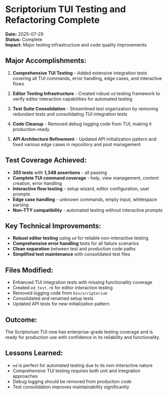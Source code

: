 # Scriptorium TUI Testing and Refactoring Complete

**Date:** 2025-07-29  
**Status:** Complete  
**Impact:** Major testing infrastructure and code quality improvements

## **Major Accomplishments:**

1. **Comprehensive TUI Testing** - Added extensive integration tests covering all TUI commands, error handling, edge cases, and interactive flows

2. **Editor Testing Infrastructure** - Created robust `ed` testing framework to verify editor interaction capabilities for automated testing

3. **Test Suite Consolidation** - Streamlined test organization by removing redundant tests and consolidating TUI integration tests

4. **Code Cleanup** - Removed debug logging code from TUI, making it production-ready

5. **API Architecture Refinement** - Updated API initialization pattern and fixed various edge cases in repository and post management

## **Test Coverage Achieved:**
- **355 tests** with **1,348 assertions** - all passing
- **Complete TUI command coverage** - help, view management, content creation, error handling
- **Interactive flow testing** - setup wizard, editor configuration, user prompts
- **Edge case handling** - unknown commands, empty input, whitespace parsing
- **Non-TTY compatibility** - automated testing without interactive prompts

## **Key Technical Improvements:**
- **Robust editor testing** using `ed` for reliable non-interactive testing
- **Comprehensive error handling** tests for all failure scenarios
- **Clean separation** between test and production code paths
- **Simplified test maintenance** with consolidated test files

## **Files Modified:**
- Enhanced TUI integration tests with missing functionality coverage
- Created `ed_test.rb` for editor interaction testing
- Removed logging code from `bin/scriptorium`
- Consolidated and renamed setup tests
- Updated API tests for new initialization pattern

## **Outcome:**
The Scriptorium TUI now has enterprise-grade testing coverage and is ready for production use with confidence in its reliability and functionality.

## **Lessons Learned:**
- `ed` is perfect for automated testing due to its non-interactive nature
- Comprehensive TUI testing requires both unit and integration approaches
- Debug logging should be removed from production code
- Test consolidation improves maintainability significantly 